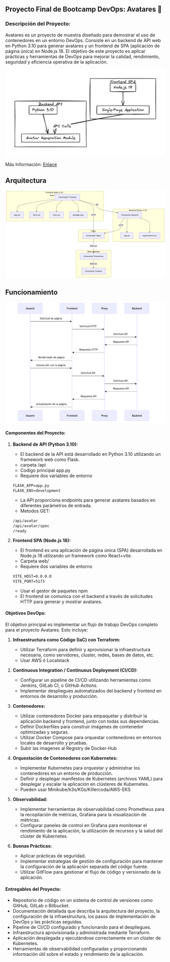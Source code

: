 ## Proyecto Final de Bootcamp DevOps: Avatares 🚀

### Descripción del Proyecto:
Avatares es un proyecto de muestra diseñado para demostrar el uso de contenedores en un entorno DevOps. Consiste en un backend de API web en Python 3.10 para generar avatares y un frontend de SPA (aplicación de página única) en Node.js 18. El objetivo de este proyecto es aplicar prácticas y herramientas de DevOps para mejorar la calidad, rendimiento, seguridad y eficiencia operativa de la aplicación.

![](./docs/2.png)

Más Información: [Enlace](./Avatares.ABOUT.md)

## Arquitectura
![](./docs/3.png)

## Funcionamiento

![](./docs/4.png)

#### Componentes del Proyecto:
1. **Backend de API (Python 3.10):**
   - El backend de la API está desarrollado en Python 3.10 utilizando un framework web como Flask.
   - carpeta /api
   - Codigo principal app.py
   - Requiere dos variables de entorno
   ```
   FLASK_APP=app.py
   FLASK_ENV=development
   ```
   - La API proporciona endpoints para generar avatares basados en diferentes parámetros de entrada.
   - Metodos GET:
   ```
   /api/avatar
   /api/avatar/spec
   /ready
   ```

2. **Frontend SPA (Node.js 18):**
   - El frontend es una aplicación de página única (SPA) desarrollada en Node.js 18 utilizando un framework como React+vite.
   - Carpeta web/
   - Requiere dos variables de entorno
    ```
    VITE_HOST=0.0.0.0
    VITE_PORT=5173
    ```
   - Usar el gestor de paquetes npm
   - El frontend se comunica con el backend a través de solicitudes HTTP para generar y mostrar avatares.

#### Objetivos DevOps:
El objetivo principal es implementar un flujo de trabajo DevOps completo para el proyecto Avatares. Esto incluye:

1. **Infraestructura como Código (IaC) con Terraform:**
   - Utilizar Terraform para definir y aprovisionar la infraestructura necesaria, como servidores, cluster, redes, bases de datos, etc.
   - Usar AWS ó Localstack

2. **Continuous Integration / Continuous Deployment (CI/CD):**
   - Configurar un pipeline de CI/CD utilizando herramientas como Jenkins, GitLab CI, o GitHub Actions.
   - Implementar despliegues automatizados del backend y frontend en entornos de desarrollo y producción.

3. **Contenedores:**
   - Utilizar contenedores Docker para empaquetar y distribuir la aplicación backend y frontend, junto con todas sus dependencias.
   - Definir Dockerfiles para construir imágenes de contenedor optimizadas y seguras.
   - Utilizar Docker Compose para orquestar contenedores en entornos locales de desarrollo y pruebas.
   - Subir las imagenes al Registry de Docker-Hub

4. **Orquestación de Contenedores con Kubernetes:**
   - Implementar Kubernetes para orquestar y administrar los contenedores en un entorno de producción.
   - Definir y desplegar manifestos de Kubernetes (archivos YAML) para desplegar y escalar la aplicación en clústeres de Kubernetes.
   - Pueden usar Minikube/k3s/K0s/Killercoda/AWS-EKS

5. **Observabilidad:**
   - Implementar herramientas de observabilidad como Prometheus para la recopilación de métricas, Grafana para la visualización de métricas.
   - Configurar paneles de control en Grafana para monitorear el rendimiento de la aplicación, la utilización de recursos y la salud del clúster de Kubernetes.

6. **Buenas Prácticas:**
   - Aplicar prácticas de seguridad.
   - Implementar estrategias de gestión de configuración para mantener la configuración de la aplicación separada del código fuente.
   - Utilizar GitFlow para gestionar el flujo de código y versionado de la aplicación.

#### Entregables del Proyecto:
- Repositorio de código en un sistema de control de versiones como GitHub, GitLab o Bitbucket.
- Documentación detallada que describa la arquitectura del proyecto, la configuración de la infraestructura, los pasos de implementación de DevOps y las prácticas seguidas.
- Pipeline de CI/CD configurado y funcionando para el despliegues.
- Infraestructura aprovisionada y administrada mediante Terraform.
- Aplicación desplegada y ejecutándose correctamente en un clúster de Kubernetes.
- Herramientas de observabilidad configuradas y proporcionando información útil sobre el estado y rendimiento de la aplicación.
